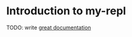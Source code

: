 # Introduction to my-repl

TODO: write [great documentation](http://jacobian.org/writing/great-documentation/what-to-write/)

